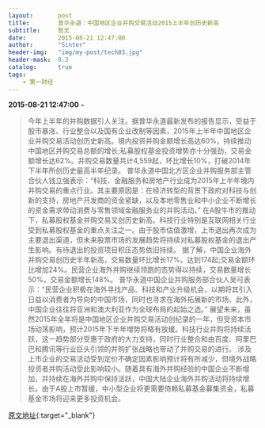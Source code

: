 ```yaml
---
layout:       post
title:        普华永道：中国地区企业并购交易活动2015上半年创历史新高
subtitle:     暂无
date:         2015-08-21 12:47:00
author:       "Sinter"
header-img:   "img/my-post/tech03.jpg"
header-mask:  0.3
catalog:      true
tags:
    - 第一财经
---
```


**2015-08-21 12:47:00**  **-**

> 今年上半年的并购数据引人关注。据普华永道最新发布的报告显示，受益于股市暴涨、行业整合以及国有企业改制等因素，2015年上半年中国地区企业并购交易活动创历史新高。境内投资并购金额增长高达60%，持续推动中国地区并购交易总额的增长;私募股权基金投资增势亦十分强劲，交易金额增长达62%。并购交易数量共计4,559起，环比增长10%，打破2014年下半年所创历史最高半年纪录。
普华永道中国北方区企业并购服务部主管合伙人钱立强表示：“科技、金融服务和房地产行业成为2015年上半年境内并购交易的重点行业。其主要原因是：在经济转型的背景下政府对科技与创新的支持，房地产开发商的资金紧缺，以及本地零售业和中小企业不断增长的资金需求带动消费与零售领域金融服务业的并购活动。”
在A股牛市的推动下，私募股权基金并购交易又创历史新高。科技行业特别是互联网相关行业受到私募股权基金的重点关注之一。由于股市估值激增，上市退出再次成为主要退出渠道，但未来股票市场的发展趋势将持续对私募股权基金的退出产生影响。有待退出的投资项目积压态势依旧持续。
据了解，中国企业海外并购交易创历史半年新高，交易数量环比增长17%，达到174起;交易金额环比增加24%。民营企业海外并购继续领跑的态势得以持续，交易数量增长50%，交易金额增长148%。
普华永道中国企业并购服务部合伙人吴可表示：“民营企业积极在海外寻找产品、科技和产业升级机会，以期将其引入日益以消费者为导向的中国市场，同时也寻求在海外拓展新的市场。此外，中国企业往往将亚洲和澳大利亚作为全球布局的起始之选。”
展望未来，虽然2015年全年将是中国地区企业并购交易活动创纪录的一年，但受资本市场动荡影响，预计2015年下半年增势将略有放缓。科技行业并购将持续活跃，这一趋势部分受惠于政府的大力支持，同时行业整合和由百度、阿里巴巴和腾讯等行业巨头引领的并购扩张战略也带动了并购交易的进行。
涉及上市企业的交易活动受到定价不确定因素影响预计将有所减少，但境外战略投资者并购活动受此影响较小。随着具有海外并购经验的中国企业不断增加，并持续在海外并购中保持活跃，中国大陆企业海外并购活动将持续增长。由于A股上市暂缓，中小型企业将更需要倚赖私募基金募集资金，私募基金市场将迎来更多投资机会。


[原文地址](http://www.yicai.com/news/4675157.html){:target="_blank"}


